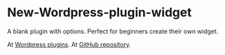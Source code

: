 # New-Wordpress-plugin-widget
A blank plugin with options. Perfect for beginners create their own widget.

At [Wordpress plugins](https://wordpress.org/plugins/new-plugin-widget/).
At [GitHub repository](https://github.com/lexblagus/New-Wordpress-plugin-widget/).
